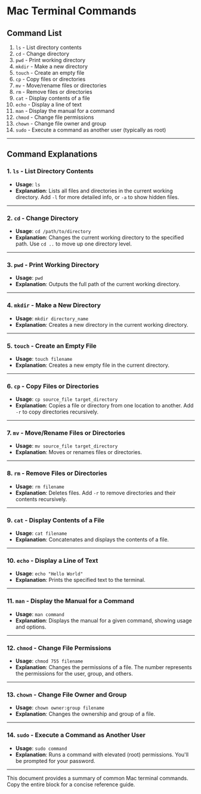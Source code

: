 # Mac Terminal Commands

## Command List
1. `ls` - List directory contents
2. `cd` - Change directory
3. `pwd` - Print working directory
4. `mkdir` - Make a new directory
5. `touch` - Create an empty file
6. `cp` - Copy files or directories
7. `mv` - Move/rename files or directories
8. `rm` - Remove files or directories
9. `cat` - Display contents of a file
10. `echo` - Display a line of text
11. `man` - Display the manual for a command
12. `chmod` - Change file permissions
13. `chown` - Change file owner and group
14. `sudo` - Execute a command as another user (typically as root)

---

## Command Explanations

### 1. `ls` - List Directory Contents
- **Usage**: `ls`
- **Explanation**: Lists all files and directories in the current working directory. Add `-l` for more detailed info, or `-a` to show hidden files.

---

### 2. `cd` - Change Directory
- **Usage**: `cd /path/to/directory`
- **Explanation**: Changes the current working directory to the specified path. Use `cd ..` to move up one directory level.

---

### 3. `pwd` - Print Working Directory
- **Usage**: `pwd`
- **Explanation**: Outputs the full path of the current working directory.

---

### 4. `mkdir` - Make a New Directory
- **Usage**: `mkdir directory_name`
- **Explanation**: Creates a new directory in the current working directory.

---

### 5. `touch` - Create an Empty File
- **Usage**: `touch filename`
- **Explanation**: Creates a new empty file in the current directory.

---

### 6. `cp` - Copy Files or Directories
- **Usage**: `cp source_file target_directory`
- **Explanation**: Copies a file or directory from one location to another. Add `-r` to copy directories recursively.

---

### 7. `mv` - Move/Rename Files or Directories
- **Usage**: `mv source_file target_directory`
- **Explanation**: Moves or renames files or directories.

---

### 8. `rm` - Remove Files or Directories
- **Usage**: `rm filename`
- **Explanation**: Deletes files. Add `-r` to remove directories and their contents recursively.

---

### 9. `cat` - Display Contents of a File
- **Usage**: `cat filename`
- **Explanation**: Concatenates and displays the contents of a file.

---

### 10. `echo` - Display a Line of Text
- **Usage**: `echo "Hello World"`
- **Explanation**: Prints the specified text to the terminal.

---

### 11. `man` - Display the Manual for a Command
- **Usage**: `man command`
- **Explanation**: Displays the manual for a given command, showing usage and options.

---

### 12. `chmod` - Change File Permissions
- **Usage**: `chmod 755 filename`
- **Explanation**: Changes the permissions of a file. The number represents the permissions for the user, group, and others.

---

### 13. `chown` - Change File Owner and Group
- **Usage**: `chown owner:group filename`
- **Explanation**: Changes the ownership and group of a file.

---

### 14. `sudo` - Execute a Command as Another User
- **Usage**: `sudo command`
- **Explanation**: Runs a command with elevated (root) permissions. You'll be prompted for your password.

---

This document provides a summary of common Mac terminal commands. Copy the entire block for a concise reference guide.
